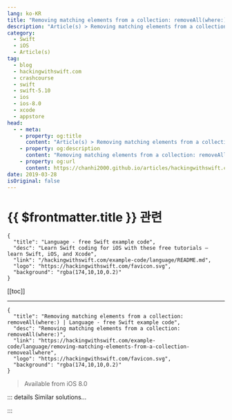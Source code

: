 ```yaml
---
lang: ko-KR
title: "Removing matching elements from a collection: removeAll(where:)"
description: "Article(s) > Removing matching elements from a collection: removeAll(where:)"
category:
  - Swift
  - iOS
  - Article(s)
tag: 
  - blog
  - hackingwithswift.com
  - crashcourse
  - swift
  - swift-5.10
  - ios
  - ios-8.0
  - xcode
  - appstore
head:
  - - meta:
    - property: og:title
      content: "Article(s) > Removing matching elements from a collection: removeAll(where:)"
    - property: og:description
      content: "Removing matching elements from a collection: removeAll(where:)"
    - property: og:url
      content: https://chanhi2000.github.io/articles/hackingwithswift.com/example-code/language/removing-matching-elements-from-a-collection-removeallwhere.html
date: 2019-03-28
isOriginal: false
---
```


# {{ $frontmatter.title }} 관련

```component VPCard
{
  "title": "Language - free Swift example code",
  "desc": "Learn Swift coding for iOS with these free tutorials – learn Swift, iOS, and Xcode",
  "link": "/hackingwithswift.com/example-code/language/README.md",
  "logo": "https://hackingwithswift.com/favicon.svg",
  "background": "rgba(174,10,10,0.2)"
}
```

[[toc]]

---

```component VPCard
{
  "title": "Removing matching elements from a collection: removeAll(where:) | Language - free Swift example code",
  "desc": "Removing matching elements from a collection: removeAll(where:)",
  "link": "https://hackingwithswift.com/example-code/language/removing-matching-elements-from-a-collection-removeallwhere",
  "logo": "https://hackingwithswift.com/favicon.svg",
  "background": "rgba(174,10,10,0.2)"
}
```

> Available from iOS 8.0

<!-- TODO: 작성 -->

<!-- 
The `removeAll(where:)` method performs a high-performance, in-place filter for collections. You give it a closure condition to run, and it will strip out all objects that match your condition. 

For example, if you have a collection of names and want to remove people called “Terry”, you’d use this:

```swift
var pythons = ["John", "Michael", "Graham", "Terry", "Eric", "Terry"]
pythons.removeAll { $0 == "Terry" }
print(pythons)
```

Using `removeAll(where:)` is more readable than using a reversed `filter()` call because it specifies what you *don’t* want rather than what you *want*. It’s also more performant than `filter()` because it removes object in place, and so avoids extra copying.

-->

::: details Similar solutions…

<!--
/example-code/language/checking-all-array-elements-match-a-condition-allsatisfy">Checking all array elements match a condition: allSatisfy() 
/quick-start/swiftui/enabling-and-disabling-elements-in-forms">Enabling and disabling elements in forms 
/example-code/uikit/how-set-different-widths-for-a-uisegmentedcontrols-elements">How set different widths for a UISegmentedControl's elements 
/example-code/language/how-to-find-the-index-of-the-first-matching-array-element">How to find the index of the first matching array element 
/example-code/language/how-to-count-matching-items-in-an-array">How to count matching items in an array</a>
-->

:::

